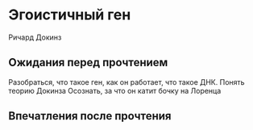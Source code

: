 # Эгоистичный ген
Ричард Докинз

## Ожидания перед прочтением
Разобраться, что такое ген, как он работает, что такое ДНК. 
Понять теорию Докинза
Осознать, за что он катит бочку на Лоренца

## Впечатления после прочтения
